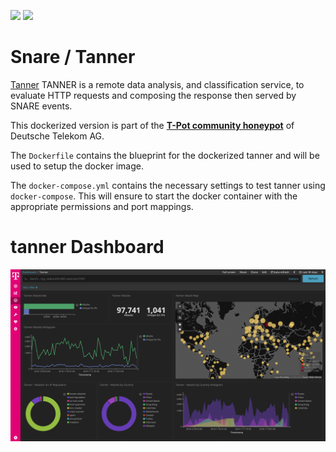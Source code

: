 [![](https://images.microbadger.com/badges/version/dtagdevsec/tanner:1903.svg)](https://microbadger.com/images/dtagdevsec/tanner:1903 "Get your own version badge on microbadger.com") [![](https://images.microbadger.com/badges/image/dtagdevsec/tanner:1903.svg)](https://microbadger.com/images/dtagdevsec/tanner:1903 "Get your own image badge on microbadger.com")

# Snare / Tanner

[Tanner](https://github.com/mushorg/tanner) TANNER is a remote data analysis, and classification service, to evaluate HTTP requests and composing the response then served by SNARE events.

This dockerized version is part of the **[T-Pot community honeypot](http://dtag-dev-sec.github.io/)** of Deutsche Telekom AG.

The `Dockerfile` contains the blueprint for the dockerized tanner and will be used to setup the docker image.

The `docker-compose.yml` contains the necessary settings to test tanner using `docker-compose`. This will ensure to start the docker container with the appropriate permissions and port mappings.

# tanner Dashboard

![tanner Dashboard](doc/dashboard.png)
